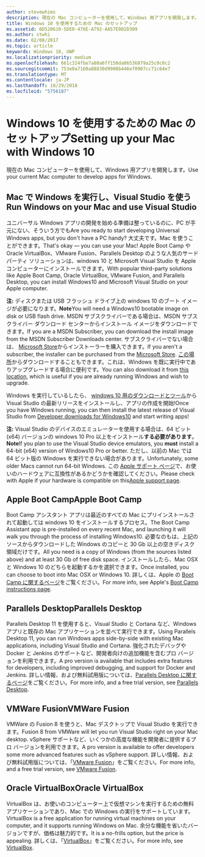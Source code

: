 ```yaml
---
author: stevewhims
description: 現在の Mac コンピューターを使用して、Windows 用アプリを開発します。
title: Windows 10 を使用するための Mac のセットアップ
ms.assetid: 6D520610-5DE0-476E-A792-AA57E002D309
ms.author: stwhi
ms.date: 02/08/2017
ms.topic: article
keywords: Windows 10, UWP
ms.localizationpriority: medium
ms.openlocfilehash: 661c324fbe7a80a6ff150da06536879a25c0c0c2
ms.sourcegitcommit: 753e0a7160a88830d9908b446ef0907cc71c64e7
ms.translationtype: MT
ms.contentlocale: ja-JP
ms.lasthandoff: 10/29/2018
ms.locfileid: "5756187"
---
```

# <a name="setting-up-your-mac-with-windows-10"></a><span data-ttu-id="250d2-104">Windows 10 を使用するための Mac のセットアップ</span><span class="sxs-lookup"><span data-stu-id="250d2-104">Setting up your Mac with Windows 10</span></span>


<span data-ttu-id="250d2-105">現在の Mac コンピューターを使用して、Windows 用アプリを開発します。</span><span class="sxs-lookup"><span data-stu-id="250d2-105">Use your current Mac computer to develop apps for Windows.</span></span>

## <a name="run-windows-on-your-mac-and-use-visual-studio"></a><span data-ttu-id="250d2-106">Mac で Windows を実行し、Visual Studio を使う</span><span class="sxs-lookup"><span data-stu-id="250d2-106">Run Windows on your Mac and use Visual Studio</span></span>

<span data-ttu-id="250d2-107">ユニバーサル Windows アプリの開発を始める準備は整っているのに、PC が手元にない、そういう方でも</span><span class="sxs-lookup"><span data-stu-id="250d2-107">Are you ready to start developing Universal Windows apps, but you don't have a PC handy?</span></span> <span data-ttu-id="250d2-108">大丈夫です。Mac を使うことができます。</span><span class="sxs-lookup"><span data-stu-id="250d2-108">That's okay — you can use your Mac!</span></span> <span data-ttu-id="250d2-109">Apple Boot Camp や Oracle VirtualBox、VMware Fusion、Parallels Desktop のような人気のサードパーティ ソリューションは、windows 10 と Microsoft Visual Studio を Apple コンピューターにインストールできます。</span><span class="sxs-lookup"><span data-stu-id="250d2-109">With popular third-party solutions like Apple Boot Camp, Oracle VirtualBox, VMware Fusion, and Parallels Desktop, you can install Windows10 and Microsoft Visual Studio on your Apple computer.</span></span>

<span data-ttu-id="250d2-110">**注:** ディスクまたは USB フラッシュ ドライブ上の windows 10 のブート イメージが必要になります。</span><span class="sxs-lookup"><span data-stu-id="250d2-110">**Note**You will need a Windows10 bootable image on disk or USB flash drive.</span></span> <span data-ttu-id="250d2-111">MSDN サブスクライバーである場合は、MSDN サブスクライバー ダウンロード センターからインストール イメージをダウンロードできます。</span><span class="sxs-lookup"><span data-stu-id="250d2-111">If you are a MSDN Subscriber, you can download the install image from the MSDN Subscriber Downloads center.</span></span> <span data-ttu-id="250d2-112">サブスクライバーでない場合は、 [Microsoft Store](http://apps.microsoft.com/windows/app)からインストーラーを購入できます。</span><span class="sxs-lookup"><span data-stu-id="250d2-112">If you aren't a subscriber, the installer can be purchased from the [Microsoft Store](http://apps.microsoft.com/windows/app).</span></span> <span data-ttu-id="250d2-113">[この場所](http://go.microsoft.com/fwlink/?LinkId=623906)からダウンロードすることもできます。これは、Windows を既に実行中でありアップグレードする場合に便利です。</span><span class="sxs-lookup"><span data-stu-id="250d2-113">You can also download it from [this location](http://go.microsoft.com/fwlink/?LinkId=623906), which is useful if you are already running Windows and wish to upgrade.</span></span>

<span data-ttu-id="250d2-114">Windows を実行しているしたら、 [windows 10 用のダウンロードとツール](https://developer.microsoft.com/en-us/windows/downloads)から Visual Studio の最新リリースをインストールし、アプリの作成を開始!</span><span class="sxs-lookup"><span data-stu-id="250d2-114">Once you have Windows running, you can then install the latest release of Visual Studio from [Developer downloads for Windows10](https://developer.microsoft.com/en-us/windows/downloads) and start writing apps!</span></span>

<span data-ttu-id="250d2-115">**注:** Visual Studio のデバイスのエミュレーターを使用する場合は、64 ビット (x64) バージョンの windows 10 Pro 以上をインストール**する必要があります**。</span><span class="sxs-lookup"><span data-stu-id="250d2-115">**Note**If you plan to use the Visual Studio device emulators, you **must** install a 64-bit (x64) version of Windows10 Pro or better.</span></span> <span data-ttu-id="250d2-116">ただし、以前の Mac では 64 ビット版の Windows を実行できない場合があります。</span><span class="sxs-lookup"><span data-stu-id="250d2-116">Unfortunately, some older Macs cannot run 64-bit Windows.</span></span> <span data-ttu-id="250d2-117">この [Apple サポート ページ](http://go.microsoft.com/fwlink/p/?LinkID=397959)で、お使いのハードウェアに互換性があるかどうかを確認してください。</span><span class="sxs-lookup"><span data-stu-id="250d2-117">Please check with Apple if your hardware is compatible on this[Apple support page](http://go.microsoft.com/fwlink/p/?LinkID=397959).</span></span>

## <a name="apple-boot-camp"></a><span data-ttu-id="250d2-118">Apple Boot Camp</span><span class="sxs-lookup"><span data-stu-id="250d2-118">Apple Boot Camp</span></span>

<span data-ttu-id="250d2-119">Boot Camp アシスタント アプリは最近のすべての Mac にプリインストールされて起動しては windows 10 をインストールするプロセス。</span><span class="sxs-lookup"><span data-stu-id="250d2-119">The Boot Camp Assistant app is pre-installed on every recent Mac, and launching it will walk you through the process of installing Windows10.</span></span> <span data-ttu-id="250d2-120">必要なのもは、上記のソースからダウンロードした Windows のコピーと 30 Gb 以上の空きディスク領域だけです。</span><span class="sxs-lookup"><span data-stu-id="250d2-120">All you need is a copy of Windows (from the sources listed above) and at least 30 Gb of free disk space.</span></span> <span data-ttu-id="250d2-121">インストールしたら、Mac OSX と Windows 10 のどちらを起動するかを選択できます。</span><span class="sxs-lookup"><span data-stu-id="250d2-121">Once installed, you can choose to boot into Mac OSX or Windows 10.</span></span> <span data-ttu-id="250d2-122">詳しくは、Apple の [Boot Camp に関するページ](http://go.microsoft.com/fwlink/?LinkId=623912)をご覧ください。</span><span class="sxs-lookup"><span data-stu-id="250d2-122">For more info, see Apple's [Boot Camp instructions page](http://go.microsoft.com/fwlink/?LinkId=623912).</span></span>

## <a name="parallels-desktop"></a><span data-ttu-id="250d2-123">Parallels Desktop</span><span class="sxs-lookup"><span data-stu-id="250d2-123">Parallels Desktop</span></span>

<span data-ttu-id="250d2-124">Parallels Desktop 11 を使用すると、Visual Studio と Cortana など、Windows アプリと既存の Mac アプリケーションを並べて実行できます。</span><span class="sxs-lookup"><span data-stu-id="250d2-124">Using Parallels Desktop 11, you can run Windows apps side-by-side with existing Mac applications, including Visual Studio and Cortana.</span></span> <span data-ttu-id="250d2-125">強化されたデバッグや Docker と Jenkins のサポートなど、開発者向けの追加機能を含むプロ バージョンを利用できます。</span><span class="sxs-lookup"><span data-stu-id="250d2-125">A pro version is available that includes extra features for developers, including improved debugging, and support for Docker and Jenkins.</span></span> <span data-ttu-id="250d2-126">詳しい情報、および無料試用版については、[Parallels Desktop に関するページ](http://go.microsoft.com/fwlink/p/?LinkId=281827)をご覧ください。</span><span class="sxs-lookup"><span data-stu-id="250d2-126">For more info, and a free trial version, see [Parallels Desktop](http://go.microsoft.com/fwlink/p/?LinkId=281827).</span></span>

## <a name="vmware-fusion"></a><span data-ttu-id="250d2-127">VMWare Fusion</span><span class="sxs-lookup"><span data-stu-id="250d2-127">VMWare Fusion</span></span>

<span data-ttu-id="250d2-128">VMWare の Fusion 8 を使うと、Mac デスクトップで Visual Studio を実行できます。</span><span class="sxs-lookup"><span data-stu-id="250d2-128">Fusion 8 from VMWare will let you run Visual Studio right on your Mac desktop.</span></span> <span data-ttu-id="250d2-129">vSphere サポートなど、いくつかの高度な機能を開発者に提供するプロ バージョンを利用できます。</span><span class="sxs-lookup"><span data-stu-id="250d2-129">A pro version is available to offer developers some more advanced features such as vSphere support.</span></span> <span data-ttu-id="250d2-130">詳しい情報、および無料試用版については、「[VMware Fusion](http://go.microsoft.com/fwlink/p/?LinkId=281826)」をご覧ください。</span><span class="sxs-lookup"><span data-stu-id="250d2-130">For more info, and a free trial version, see [VMware Fusion](http://go.microsoft.com/fwlink/p/?LinkId=281826).</span></span>

## <a name="oracle-virtualbox"></a><span data-ttu-id="250d2-131">Oracle VirtualBox</span><span class="sxs-lookup"><span data-stu-id="250d2-131">Oracle VirtualBox</span></span>

<span data-ttu-id="250d2-132">VirtualBox は、お使いのコンピューター上で仮想マシンを実行するための無料アプリケーションであり、Mac での Windows の実行をサポートしています。</span><span class="sxs-lookup"><span data-stu-id="250d2-132">VirtualBox is a free application for running virtual machines on your computer, and it supports running Windows on Mac.</span></span> <span data-ttu-id="250d2-133">余分な機能を省いたバージョンですが、価格は魅力的です。</span><span class="sxs-lookup"><span data-stu-id="250d2-133">It is a no-frills option, but the price is appealing.</span></span> <span data-ttu-id="250d2-134">詳しくは、「[VirtualBox](http://go.microsoft.com/fwlink/p/?LinkId=280599)」をご覧ください。</span><span class="sxs-lookup"><span data-stu-id="250d2-134">For more info, see [VirtualBox](http://go.microsoft.com/fwlink/p/?LinkId=280599).</span></span>

